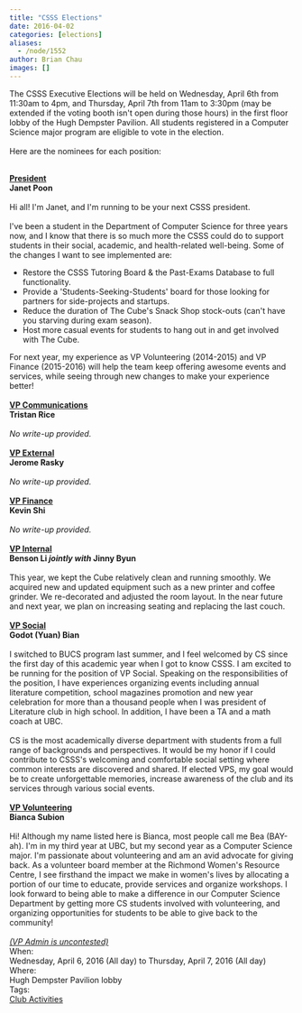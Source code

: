 ```yaml
---
title: "CSSS Elections"
date: 2016-04-02
categories: [elections]
aliases:
  - /node/1552
author: Brian Chau
images: []
---
```


<div class="field field-name-body field-type-text-with-summary field-label-hidden"><div class="field-items"><div class="field-item even">The CSSS Executive Elections will be held on Wednesday, April 6th from 11:30am to 4pm, and Thursday, April 7th from 11am to 3:30pm (may be extended if the voting booth isn&apos;t open during those hours) in the first floor lobby of the Hugh Dempster Pavilion. All students registered in a Computer Science major program are eligible to vote in the election.<br><br>
Here are the nominees for each position:<br><br>

<b><u>President</u></b><br>
<b>Janet Poon</b><br><br>
Hi all! I&apos;m Janet, and I&apos;m running to be your next CSSS president.<br><br>
I&apos;ve been a student in the Department of Computer Science for three years now, and I know that there is so much more the CSSS could do to support students in their social, academic, and health-related well-being. Some of the changes I want to see implemented are:<br>
<ul>
<li>
Restore the CSSS Tutoring Board &amp; the Past-Exams Database to full functionality.
</li>
<li>
Provide a &apos;Students-Seeking-Students&apos; board for those looking for partners for side-projects and startups.
</li>
<li>
Reduce the duration of The Cube&apos;s Snack Shop stock-outs (can&apos;t have you starving during exam season).
</li>
<li>
Host more casual events for students to hang out in and get involved with The Cube.
</li>
</ul>
For next year, my experience as VP Volunteering (2014-2015) and VP Finance (2015-2016) will help the team keep offering awesome events and services, while seeing through new changes to make your experience better!
<br><br>
<b><u>VP Communications</u></b><br>
<b>Tristan Rice</b><br><br>
<i>No write-up provided.</i>
<br><br>
<b><u>VP External</u></b><br>
<b>Jerome Rasky</b><br><br>
<i>No write-up provided.</i>
<br><br>
<b><u>VP Finance</u></b><br>
<b>Kevin Shi</b><br><br>
<i>No write-up provided.</i>
<br><br>
<b><u>VP Internal</u></b><br>
<b>Benson Li <i>jointly with</i> Jinny Byun</b><br><br>
This year, we kept the Cube relatively clean and running smoothly. We acquired new and updated equipment such as a new printer and coffee grinder. We re-decorated and adjusted the room layout. In the near future and next year, we plan on increasing seating and replacing the last couch.
<br><br>
<b><u>VP Social</u></b><br>
<b>Godot (Yuan) Bian</b><br><br>
I switched to BUCS program last summer, and I feel welcomed by CS since the first day of this academic year when I got to know CSSS.  I am excited to be running for the position of VP Social. Speaking on the responsibilities of the position, I have experiences organizing events including annual literature competition, school magazines promotion and new year celebration for more than a thousand people when I was president of Literature club in high school. In addition, I have been a TA and a math coach at UBC.<br><br>
CS is the most academically diverse department with students from a full range of backgrounds and perspectives. It would be my honor if I could contribute to CSSS&apos;s welcoming and comfortable social setting where common interests are discovered and shared. If elected VPS, my goal would be to create unforgettable memories, increase awareness of the club and its services through various social events.
<br><br>
<b><u>VP Volunteering</u></b><br>
<b>Bianca Subion</b><br><br>
Hi! Although my name listed here is Bianca, most people call me Bea (BAY-ah). I&apos;m in my third year at UBC, but my second year as a Computer Science major. I&apos;m passionate about volunteering and am an avid advocate for giving back. As a volunteer board member at the Richmond Women&apos;s Resource Centre, I see firsthand the impact we make in women&apos;s lives by allocating a portion of our time to educate, provide services and organize workshops. I look forward to being able to make a difference in our Computer Science Department by getting more CS students involved with volunteering, and organizing opportunities for students to be able to give back to the community!
<br><br>
<u><i>(VP Admin is uncontested)</i></u></div></div></div><div class="field field-name-field-dates field-type-datetime field-label-above"><div class="field-label">When:&#xA0;</div><div class="field-items"><div class="field-item even"><span class="date-display-range"><span class="date-display-start">Wednesday, April 6, 2016 (All day)</span> to <span class="date-display-end">Thursday, April 7, 2016 (All day)</span></span></div></div></div><div class="field field-name-field-location field-type-text field-label-above"><div class="field-label">Where:&#xA0;</div><div class="field-items"><div class="field-item even">Hugh Dempster Pavilion lobby</div></div></div>    <footer>
    <div class="field field-name-field-tags field-type-taxonomy-term-reference field-label-above"><div class="field-label">Tags:&#xA0;</div><div class="field-items"><div class="field-item even"><a href="/club">Club Activities</a></div></div></div>      </footer>
